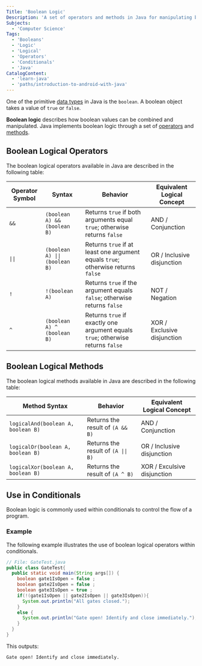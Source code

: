 ```yaml
---
Title: 'Boolean Logic'
Description: 'A set of operators and methods in Java for manipulating booleans.'
Subjects:
  - 'Computer Science'
Tags:
  - 'Booleans'
  - 'Logic'
  - 'Logical'
  - 'Operators'
  - 'Conditionals'
  - 'Java'
CatalogContent:
  - 'learn-java'
  - 'paths/introduction-to-android-with-java'
---
```


One of the primitive [data types](https://www.codecademy.com/resources/docs/java/data-types) in Java is the `boolean`. A boolean object takes a value of `true` or `false`.

**Boolean logic** describes how boolean values can be combined and manipulated. Java implements boolean logic through a set of [operators](https://www.codecademy.com/resources/docs/java/operators) and [methods](https://www.codecademy.com/resources/docs/java/methods).

## Boolean Logical Operators

The boolean logical operators available in Java are described in the following table:

| Operator Symbol | Syntax | Behavior | Equivalent Logical Concept |
|-|-|-|-|
| `&&` | `(boolean A) && (boolean B)` | Returns `true` if both arguments equal `true`; otherwise returns `false` | AND / Conjunction |
| `\|\|` | `(boolean A) \|\| (boolean B)` | Returns `true` if at least one argument equals `true`; otherwise returns `false` | OR / Inclusive disjunction |
| `!` | `!(boolean A)` | Returns `true` if the argument equals `false`; otherwise returns `false` | NOT / Negation |
| `^` | `(boolean A) ^ (boolean B)` | Returns `true` if exactly one argument equals `true`; otherwise returns `false` | XOR / Exclusive disjunction |

## Boolean Logical Methods

The boolean logical methods available in Java are described in the following table:

| Method Syntax | Behavior | Equivalent Logical Concept |
|-|-|-|
| `logicalAnd(boolean A, boolean B)` | Returns the result of `(A && B)` | AND / Conjunction |
| `logicalOr(boolean A, boolean B)` | Returns the result of `(A \|\| B)` | OR / Inclusive disjunction |
| `logicalXor(boolean A, boolean B)` | Returns the result of `(A ^ B)` | XOR / Exculsive disjunction |

## Use in Conditionals

Boolean logic is commonly used within conditionals to control the flow of a program.

### Example

The following example illustrates the use of boolean logical operators within conditionals.

```java
// File: GateTest.java
public class GateTest{
  public static void main(String args[]) {
    boolean gate1IsOpen = false ;
    boolean gate2IsOpen = false ;
    boolean gate3IsOpen = true ;
    if(!(gate1IsOpen || gate2IsOpen || gate3IsOpen)){
      System.out.println("All gates closed.");
    }
    else {
      System.out.println("Gate open! Identify and close immediately.");
    }
  }
}
```

This outputs:

```shell
Gate open! Identify and close immediately.
```

